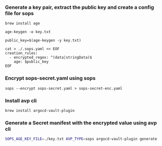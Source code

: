 ### Generate a key pair, extract the public key and create a config file for sops

```
brew install age

age-keygen -o key.txt

public_key=$(age-keygen -y key.txt)

cat > ./.sops.yaml << EOF
creation_rules:
  - encrypted_regex: ^(data|stringData)$
    age: $public_key
EOF
```

### Encrypt sops-secret.yaml using sops

```
sops --encrypt sops-secret.yaml > sops-secret-enc.yaml
```

### Install avp cli

```
brew install argocd-vault-plugin
```

### Generate a Secret manifest with the encrypted value using avp cli

```bash
SOPS_AGE_KEY_FILE=./key.txt AVP_TYPE=sops argocd-vault-plugin generate sops.yaml
```
